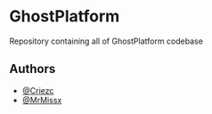 
# GhostPlatform

Repository containing all of GhostPlatform codebase


## Authors

- [@Criezc](https://www.github.com/Criezc)
- [@MrMissx](https://www.github.com/MrMissx)



